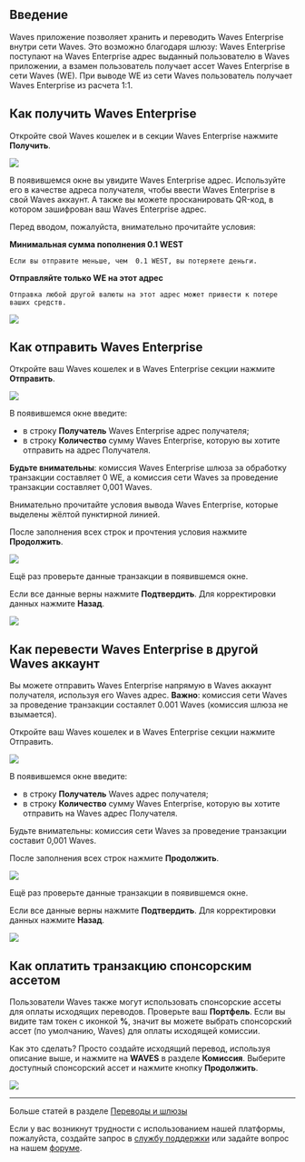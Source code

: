 ## Введение

Waves приложение позволяет хранить и переводить Waves Enterprise внутри сети Waves. Это возможно благодаря шлюзу:
Waves Enterprise поступают на Waves Enterprise адрес выданный пользователю в Waves приложении, а взамен пользователь получает ассет Waves Enterprise в сети Waves (WE).
При выводе WE из сети Waves пользователь получает Waves Enterprise из расчета 1:1.

## Как получить Waves Enterprise

Откройте свой Waves кошелек и в секции Waves Enterprise нажмите **Получить**.

![](/_assets/vostok_transfers_01.png)

В появившемся окне вы увидите Waves Enterprise адрес.
Используйте его в качестве адреса получателя, чтобы ввести Waves Enterprise в свой Waves аккаунт.
А также вы можете просканировать QR-код, в котором зашифрован ваш Waves Enterprise адрес.

Перед вводом, пожалуйста, внимательно прочитайте условия:

**Минимальная сумма пополнения 0.1 WEST**
```
Если вы отправите меньше, чем  0.1 WEST, вы потеряете деньги.
```
**Отправляйте только WE на этот адрес**
```
Отправка любой другой валюты на этот адрес может привести к потере ваших средств.
```

![](/_assets/vostok_transfers_02.png)

## Как отправить Waves Enterprise

Откройте ваш Waves кошелек и в Waves Enterprise секции нажмите **Отправить**.

![](/_assets/vostok_transfers_01.png)

В появившемся окне введите:

* в строку **Получатель** Waves Enterprise адрес получателя;
* в строку **Количество** сумму Waves Enterprise, которую вы хотите отправить на адрес Получателя.

**Будьте внимательны**: комиссия Waves Enterprise шлюза за обработку транзакции составляет 0 WE, а комиссия сети Waves за проведение транзакции составляет 0,001 Waves.

Внимательно прочитайте условия вывода Waves Enterprise, которые выделены жёлтой пунктирной линией.

После заполнения всех строк и прочтения условия нажмите **Продолжить**.

![](/_assets/vostok_transfers_03.png)

Ещё раз проверьте данные транзакции в появившемся окне.

Если все данные верны нажмите **Подтвердить**. Для корректировки данных нажмите **Назад**.

![](/_assets/vostok_transfers_04.png)

## Как перевести Waves Enterprise в другой Waves аккаунт

Вы можете отправить Waves Enterprise напрямую в Waves аккаунт получателя, используя его Waves адрес.
**Важно**: комиссия сети Waves за проведение транзакции состаялет 0.001 Waves \(комиссия шлюза не взымается\).

Откройте ваш Waves кошелек и в Waves Enterprise секции нажмите Отправить.

![](/_assets/vostok_transfers_01.png)

В появившемся окне введите:

* в строку **Получатель** Waves адрес получателя;
* в строку **Количество** сумму Waves Enterprise, которую вы хотите отправить на Waves адрес Получателя.

Будьте внимательны: комиссия сети Waves за проведение транзакции составит 0,001 Waves.

После заполнения всех строк нажмите **Продолжить**.

![](/_assets/vostok_transfers_05.png)

Ещё раз проверьте данные транзакции в появившемся окне.

Если все данные верны нажмите **Подтвердить**. Для корректировки данных нажмите **Назад**.

![](/_assets/vostok_transfers_06.png)

## Как оплатить транзакцию спонсорским ассетом

Пользователи Waves также могут использовать спонсорские ассеты для оплаты исходящих переводов. Проверьте ваш **Портфель**. Если вы видите там токен с иконкой **%**, значит вы можете выбрать спонсорский ассет (по умолчанию, Waves) для оплаты исходящей комиссии.

Как это сделать? Просто создайте исходящий перевод, используя описание выше, и нажмите на **WAVES** в разделе **Комиссия**.
Выберите доступный спонсорский ассет и нажмите кнопку **Продолжить**.

![](/_assets/transaction_fee.png)

___

Больше статей в разделе [Переводы и шлюзы](/waves-client/wallet-management.md)

Если у вас возникнут трудности с использованием нашей платформы, пожалуйста, создайте запрос в [службу поддержки](https://support.wavesplatform.com/) или задайте вопрос на нашем [форуме](https://forum.wavesplatform.com/).
